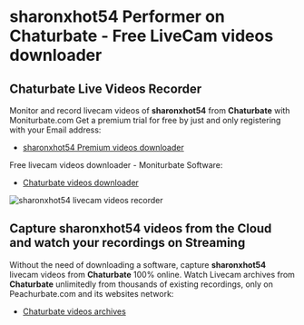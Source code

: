 # sharonxhot54 Performer on Chaturbate - Free LiveCam videos downloader

## Chaturbate Live Videos Recorder

Monitor and record livecam videos of **sharonxhot54** from **Chaturbate** with Moniturbate.com
Get a premium trial for free by just and only registering with your Email address:
* [sharonxhot54 Premium videos downloader](https://moniturbate.com/request-demo-licence-key.html)

Free livecam videos downloader - Moniturbate Software:
* [Chaturbate videos downloader](https://moniturbate.com/moniturbate-download-software.html)

![sharonxhot54 livecam videos recorder](https://peachurnet.com/templates/moniturbate-software.png)


## Capture sharonxhot54 videos from the Cloud and watch your recordings on Streaming

Without the need of downloading a software, capture **sharonxhot54** livecam videos from **Chaturbate** 100% online.
Watch Livecam archives from **Chaturbate** unlimitedly from thousands of existing recordings, only on Peachurbate.com and its websites network:
* [Chaturbate videos archives](https://peachurnet.com/)